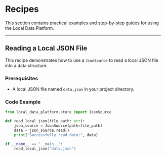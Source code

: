 # Recipes

This section contains practical examples and step-by-step guides for using the Local Data Platform.

---

## Reading a Local JSON File

This recipe demonstrates how to use a `JsonSource` to read a local JSON file into a data structure.

### Prerequisites

- A local JSON file named `data.json` in your project directory.

### Code Example

```python
from local_data_platform.store import JsonSource

def read_local_json(file_path: str):
    json_source = JsonSource(path=file_path)
    data = json_source.read()
    print("Successfully read data:", data)

if __name__ == "__main__":
    read_local_json("data.json")
```